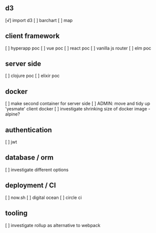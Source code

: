 d3
------------------
[√] import d3
[ ] barchart
[ ] map

client framework
------------------
[ ] hyperapp poc
[ ] vue poc
[ ] react poc
[ ] vanilla js router
[ ] elm poc 

server side
------------------

[ ] clojure poc
[ ] elixir poc

docker
------------------
[ ] make second container for server side
[ ] ADMIN: move and tidy up 'yesmate' client docker
[ ] investigate shrinking size of docker image - alpine?


authentication
------------------
[ ] jwt

database / orm
------------------
[ ] investigate different options


deployment / CI
------------------
[ ] now.sh
[ ] digital ocean
[ ] circle ci

tooling
------------------
[ ] investigate rollup as alternative to webpack





